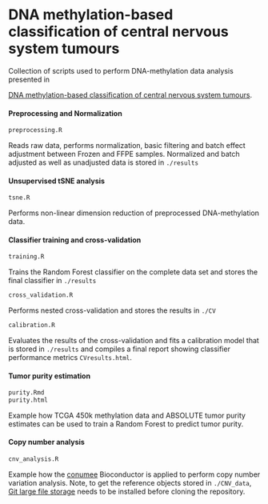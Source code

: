 DNA methylation-based classification of central nervous system tumours
================

Collection of scripts used to perform DNA-methylation data analysis presented in

[DNA methylation-based classification of central nervous system tumours](https://www.nature.com/articles/nature26000).

#### Preprocessing and Normalization

``` r
preprocessing.R
```

Reads raw data, performs normalization, basic filtering and batch effect adjustment between Frozen and FFPE samples. Normalized and batch adjusted as well as unadjusted data is stored in `./results`

#### Unsupervised tSNE analysis

``` r
tsne.R
```

Performs non-linear dimension reduction of preprocessed DNA-methylation data.

#### Classifier training and cross-validation

``` r
training.R
```

Trains the Random Forest classifier on the complete data set and stores the final classifier in `./results`

``` r
cross_validation.R
```

Performs nested cross-validation and stores the results in `./CV`

``` r
calibration.R
```

Evaluates the results of the cross-validation and fits a calibration model that is stored in `./results` and compiles a final report showing classifier performance metrics `CVresults.html`.

#### Tumor purity estimation

``` r
purity.Rmd
purity.html
```

Example how TCGA 450k methylation data and ABSOLUTE tumor purity estimates can be used to train a Random Forest to predict tumor purity.

#### Copy number analysis

``` r
cnv_analysis.R
```

Example how the [conumee](http://bioconductor.org/packages/release/bioc/html/conumee.html) Bioconductor is applied to perform copy number variation analysis. Note, to get the reference objects stored in `./CNV_data`, [Git large file storage](https://git-lfs.github.com/) needs to be installed before cloning the repository.
